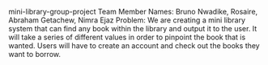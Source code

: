 mini-library-group-project
Team Member Names: Bruno Nwadike, Rosaire, Abraham Getachew, Nimra Ejaz
Problem: We are creating a mini library system that can find any book within the library and output it to the user. It will take a series of different values in order to pinpoint the book that is wanted. Users will have to create an account and check out the books they want to borrow.
